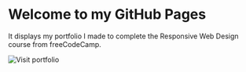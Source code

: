 # Welcome to my GitHub Pages

It displays my portfolio I made to complete the Responsive Web Design course from freeCodeCamp.

![Visit portfolio](https://markvanweersch.github.io/)